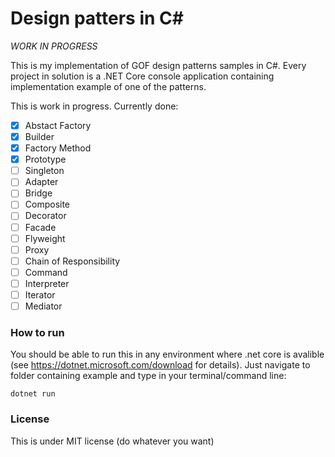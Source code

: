 # Design patters in C#

*WORK IN PROGRESS*

This is my implementation of GOF design patterns samples in C#. Every project in solution is a .NET Core console application containing implementation example of one of the patterns. 

This is work in progress. Currently done:

 - [x] Abstact Factory
 - [x] Builder
 - [x] Factory Method
 - [x] Prototype
 - [ ] Singleton
 - [ ] Adapter
 - [ ] Bridge
 - [ ] Composite
 - [ ] Decorator
 - [ ] Facade
 - [ ] Flyweight
 - [ ] Proxy
 - [ ] Chain of Responsibility
 - [ ] Command
 - [ ] Interpreter
 - [ ] Iterator
 - [ ] Mediator
### How to run
You should be able to run this in any environment where .net core is avalible (see https://dotnet.microsoft.com/download for details).
Just navigate to folder containing example and type in your terminal/command line:

    dotnet run
### License
This is under MIT license (do whatever you want)